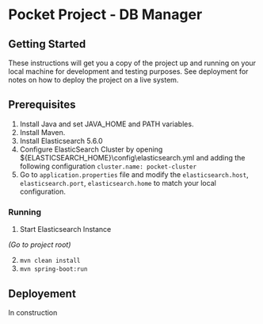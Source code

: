 # Pocket Project - DB Manager

## Getting Started

These instructions will get you a copy of the project up and running on your local machine for development and testing purposes. See deployment for notes on how to deploy the project on a live system.

## Prerequisites

1. Install Java and set JAVA_HOME and PATH variables.
2. Install Maven.
3. Install Elasticsearch 5.6.0
4. Configure ElasticSearch Cluster by opening ${ELASTICSEARCH_HOME}\config\elasticsearch.yml and adding the following configuration `cluster.name: pocket-cluster`
5. Go to `application.properties` file and modify the `elasticsearch.host`, `elasticsearch.port`, `elasticsearch.home` to match your local configuration.

### Running

1. Start Elasticsearch Instance

*(Go to project root)*

2. `mvn clean install`
3. `mvn spring-boot:run`

## Deployement

In construction